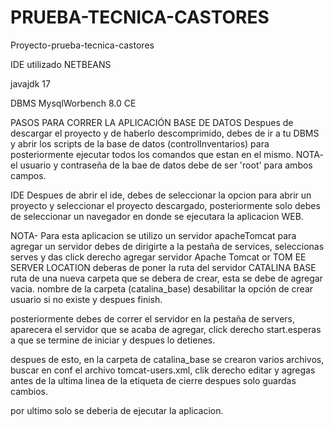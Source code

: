 # PRUEBA-TECNICA-CASTORES
Proyecto-prueba-tecnica-castores

IDE utilizado NETBEANS 

javajdk 17

DBMS MysqlWorbench 8.0 CE

PASOS PARA CORRER LA APLICACIÓN 
BASE DE DATOS
Despues de descargar el proyecto y de haberlo descomprimido,
debes de ir a tu DBMS y abrir los scripts de la base de datos (controlInventarios)
para posteriormente ejecutar todos los comandos que estan en el mismo.
NOTA- el usuario y contraseña de la bae de datos debe de ser 'root' para ambos campos.


IDE 
Despues de abrir el ide, debes de seleccionar la opcion para abrir un proyecto y seleccionar el proyecto descargado,
posteriormente solo debes de seleccionar un navegador en donde se ejecutara la aplicacion WEB.

NOTA- Para esta aplicacion se utilizo un servidor apacheTomcat 
para agregar un servidor debes de dirigirte a la pestaña de services, seleccionas serves y das click derecho agregar servidor Apache Tomcat or TOM EE
SERVER LOCATION deberas de poner la ruta del servidor 
CATALINA BASE ruta de una nueva carpeta que se debera de crear, esta se debe de agregar vacia. nombre de la carpeta (catalina_base)
desabilitar la opción de crear usuario si no existe y despues finish.

posteriormente debes de correr el servidor en la pestaña de servers, aparecera el servidor que se acaba de agregar, click derecho start.esperas a que se termine de iniciar y despues lo detienes.

despues de esto, en la carpeta de catalina_base se crearon varios archivos, buscar en conf el archivo tomcat-users.xml, clik derecho editar y agregas 
<user password ="" roles="gui-admin,manager-gui,manager-script,admin" username="admin"/> antes de la ultima linea  de la etiqueta de cierre </tomcat-users>
despues solo guardas cambios. 

por ultimo solo se deberia de ejecutar la aplicacion.
